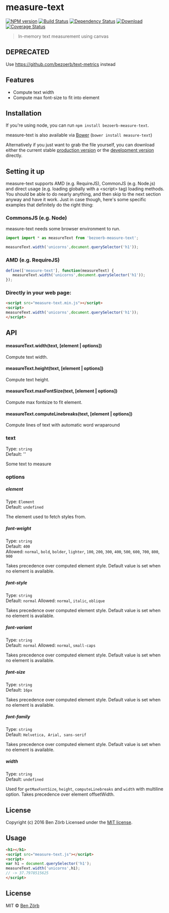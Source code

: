 # measure-text
[![NPM version][npm-image]][npm-url] [![Build Status][travis-image]][travis-url] [![Dependency Status][depstat-image]][depstat-url] [![Download][dlcounter-image]][dlcounter-url] [![Coverage Status][coveralls-image]][coveralls-url]

> In-memory text measurement using canvas

## DEPRECATED

Use https://github.com/bezoerb/text-metrics instead

## Features

* Compute text width
* Compute max font-size to fit into element

## Installation

If you're using node, you can run `npm install bezoerb-measure-text`.

measure-text is also available via [Bower](https://github.com/bower/bower) (`bower install measure-text`)

Alternatively if you just want to grab the file yourself, you can download either the current stable [production version][min] or the [development version][max] directly.

[min]: https://raw.github.com/bezoerb/measure-text/master/dist/measure-text.min.js
[max]: https://raw.github.com/bezoerb/measure-text/master/dist/measure-text.js

## Setting it up

measure-text supports AMD (e.g. RequireJS), CommonJS (e.g. Node.js) and direct usage (e.g. loading globally with a &lt;script&gt; tag) loading methods.
You should be able to do nearly anything, and then skip to the next section anyway and have it work. Just in case though, here's some specific examples that definitely do the right thing:

### CommonsJS (e.g. Node)

measure-text needs some browser environment to run.
```javascript
import import * as measureText from 'bezoerb-measure-text';

measureText.width('unicorns',document.querySelector('h1'));
```

### AMD (e.g. RequireJS)

```javascript
define(['measure-text'], function(measureText) {
   measureText.width('unicorns',document.querySelector('h1'));
});
```

### Directly in your web page:

```html
<script src="measure-text.min.js"></script>
<script>
measureText.width('unicorns',document.querySelector('h1'));
</script>
```


## API

#### measureText.width(text, [element | options])
Compute text width.

#### measureText.height(text, [element | options])
Compute text height.

#### measureText.maxFontSize(text, [element | options])
Compute max fontsize to fit element.

#### measureText.computeLinebreaks(text, [element | options])
Compute lines of text with automatic word wraparound

### text

Type: `string`<br>
Default: ''

Some text to measure

### options

##### element

Type: `Element`<br>
Default: `undefined`

The element used to fetch styles from.

##### font-weight

Type: `string`<br>
Default: `400`<br>
Allowed: `normal`, `bold`, `bolder`, `lighter`, `100`, `200`, `300`, `400`, `500`, `600`, `700`, `800`, `900`

Takes precedence over computed element style. Default value is set when no element is available.

##### font-style

Type: `string`<br>
Default: `normal`
Allowed: `normal`, `italic`, `oblique`

Takes precedence over computed element style. Default value is set when no element is available.

##### font-variant

Type: `string`<br>
Default: `normal`
Allowed: `normal`, `small-caps`

Takes precedence over computed element style. Default value is set when no element is available.

##### font-size

Type: `string`<br>
Default: `16px`

Takes precedence over computed element style. Default value is set when no element is available.

##### font-family

Type: `string`<br>
Default: `Helvetica, Arial, sans-serif`

Takes precedence over computed element style. Default value is set when no element is available.

##### width

Type: `string`<br>
Default: `undefined`

Used for `getMaxFontSize`, `height`, `computeLinebreaks` and `width` with multiline option.
Takes precedence over element offsetWidth.

## License
Copyright (c) 2016 Ben Zörb
Licensed under the [MIT license](http://bezoerb.mit-license.org/).

[npm-url]: https://npmjs.org/package/bezoerb-measure-text
[npm-image]: https://badge.fury.io/js/bezoerb-measure-text.svg

[travis-url]: https://travis-ci.org/bezoerb/measure-text
[travis-image]: https://secure.travis-ci.org/bezoerb/measure-text.svg?branch=master

[depstat-url]: https://david-dm.org/bezoerb/measure-text
[depstat-image]: https://david-dm.org/bezoerb/measure-text.svg

[dlcounter-url]: https://www.npmjs.com/package/bezoerb-measure-text
[dlcounter-image]: https://img.shields.io/npm/dm/bezoerb-measure-text.svg

[coveralls-url]: https://coveralls.io/github/bezoerb/measure-text?branch=master
[coveralls-image]: https://coveralls.io/repos/github/bezoerb/measure-text/badge.svg?branch=master





## Usage


```html
<h1></h1>
<script src="measure-text.js"></script>
<script>
var h1 = document.querySelector('h1');
measureText.width('unicorns',h1);
// -> 37.7978515625
</script>
```


## License

MIT © [Ben Zörb](http://sommerlaune.com)
